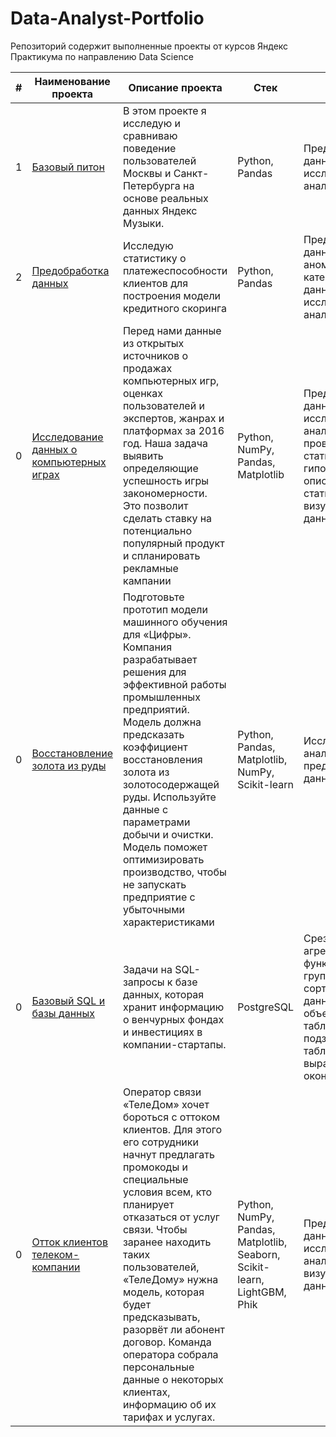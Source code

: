  # Data-Analyst-Portfolio

Репозиторий содержит выполненные проекты от курсов Яндекс Практикума по направлению Data Science

|#|Наименование проекта| Описание проекта|Стек|Навыки|
|---|---|---|---|---|
|1|[Базовый питон](01.basic_python)|В этом проекте я исследую и сравниваю поведение пользователей Москвы и Санкт-Петербурга на основе реальных данных Яндекс Музыки.|Python, Pandas|Предобработка данных, исследовательский анализ данных
|2|[Предобработка данных](02.data_preprocessing/README.md)|Исследую статистику о платежеспособности клиентов для построения модели кредитного скоринга|Python, Pandas|Предобработка данных, обработка аномалий, категоризация данных, исследовательский анализ данных
|0|[Исследование данных о компьютерных играх](1.games_analysis/README.md)|Перед нами данные из открытых источников о продажах компьютерных игр, оценках пользователей и экспертов, жанрах и платформах за 2016 год. Наша задача выявить определяющие успешность игры закономерности. Это позволит сделать ставку на потенциально популярный продукт и спланировать рекламные кампании|Python, NumPy, Pandas, Matplotlib|Предобработка данных, исследовательский анализ данных, проверка статистических гипотез, описательная статистика, визуализация данных|
|0|[Восстановление золота из руды](2.gold_industry_analysis/README.md)|Подготовьте прототип модели машинного обучения для «Цифры». Компания разрабатывает решения для эффективной работы промышленных предприятий. Модель должна предсказать коэффициент восстановления золота из золотосодержащей руды. Используйте данные с параметрами добычи и очистки. Модель поможет оптимизировать производство, чтобы не запускать предприятие с убыточными характеристиками|Python, Pandas, Matplotlib, NumPy, Scikit-learn|Исследовательский анализ данных, предобработка данных|
|0|[Базовый SQL и базы данных](3.basic_sql/README.md)|Задачи на SQL-запросы к базе данных, которая хранит информацию о венчурных фондах и инвестициях в компании-стартапы.| PostgreSQL|Срезы данных, агрегирующие функции, группировка и сортировка данных, объединение таблиц, подзапросы, общие табличные выражения, оконные функции|
|0|[Отток клиентов телеком-компании](4.telecom/README.md)|Оператор связи «ТелеДом» хочет бороться с оттоком клиентов. Для этого его сотрудники начнут предлагать промокоды и специальные условия всем, кто планирует отказаться от услуг связи. Чтобы заранее находить таких пользователей, «ТелеДому» нужна модель, которая будет предсказывать, разорвёт ли абонент договор. Команда оператора собрала персональные данные о некоторых клиентах, информацию об их тарифах и услугах.|Python, NumPy, Pandas, Matplotlib, Seaborn, Scikit-learn, LightGBM, Phik|Предобработка данных, исследовательский анализ данных, визуализация данных|
